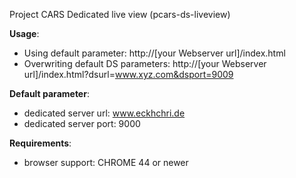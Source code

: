Project CARS Dedicated live view (pcars-ds-liveview)

**Usage**:
- Using default parameter: http://[your Webserver url]/index.html
- Overwriting default DS parameters:   http://[your Webserver url]/index.html?dsurl=www.xyz.com&dsport=9009

**Default parameter**:
- dedicated server url:   www.eckhchri.de
- dedicated server port:  9000
 
**Requirements**:
- browser support: CHROME 44 or newer

